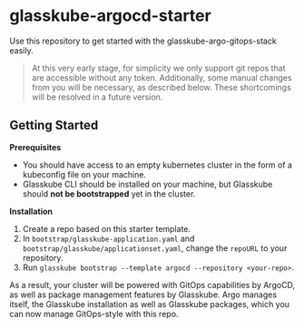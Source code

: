 # glasskube-argocd-starter

Use this repository to get started with the glasskube-argo-gitops-stack easily.

> At this very early stage, for simplicity we only support git repos that are accessible without any token.
> Additionally, some manual changes from you will be necessary, as described below. 
> These shortcomings will be resolved in a future version.

## Getting Started

**Prerequisites**

* You should have access to an empty kubernetes cluster in the form of a kubeconfig file on your machine.
* Glasskube CLI should be installed on your machine, but Glasskube should **not be bootstrapped** yet in the cluster.

**Installation**

1. Create a repo based on this starter template.
2. In `bootstrap/glasskube-application.yaml` and `bootstrap/glasskube/applicationset.yaml`, change the `repoURL` to your repository.
3. Run `glasskube bootstrap --template argocd --repository <your-repo>`.

As a result, your cluster will be powered with GitOps capabilities by ArgoCD, as well as package management features by
Glasskube. Argo manages itself, the Glasskube installation as well as Glasskube packages, which you can now manage
GitOps-style with this repo. 
